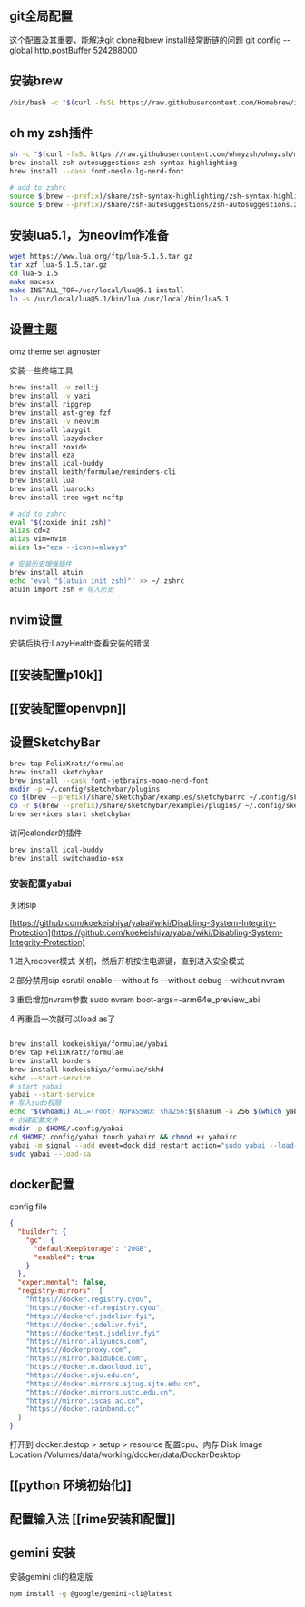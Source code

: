
## git全局配置

这个配置及其重要，能解决git clone和brew install经常断链的问题
git config --global http.postBuffer 524288000
## 安装brew
```bash
/bin/bash -c "$(curl -fsSL https://raw.githubusercontent.com/Homebrew/install/HEAD/install.sh)"
```

## oh my zsh插件
```bash
sh -c "$(curl -fsSL https://raw.githubusercontent.com/ohmyzsh/ohmyzsh/master/tools/install.sh)"
brew install zsh-autosuggestions zsh-syntax-highlighting
brew install --cask font-meslo-lg-nerd-font

# add to zshrc
source $(brew --prefix)/share/zsh-syntax-highlighting/zsh-syntax-highlighting.zsh
source $(brew --prefix)/share/zsh-autosuggestions/zsh-autosuggestions.zsh
```

## 安装lua5.1，为neovim作准备
```bash
wget https://www.lua.org/ftp/lua-5.1.5.tar.gz
tar xzf lua-5.1.5.tar.gz
cd lua-5.1.5
make macosx
make INSTALL_TOP=/usr/local/lua@5.1 install
ln -s /usr/local/lua@5.1/bin/lua /usr/local/bin/lua5.1
```

## 设置主题

omz theme set agnoster

安装一些终端工具

```bash
brew install -v zellij
brew install -v yazi
brew install ripgrep 
brew install ast-grep fzf 
brew install -v neovim
brew install lazygit
brew install lazydocker
brew install zoxide
brew install eza
brew install ical-buddy
brew install keith/formulae/reminders-cli
brew install lua
brew install luarocks
brew install tree wget ncftp

# add to zshrc
eval "$(zoxide init zsh)"
alias cd=z
alias vim=nvim
alias ls="eza --icons=always"

# 安装历史增强插件
brew install atuin
echo 'eval "$(atuin init zsh)"' >> ~/.zshrc
atuin import zsh # 导入历史
```

## nvim设置

安装后执行:LazyHealth查看安装的错误

## [[安装配置p10k]]

## [[安装配置openvpn]]

## 设置SketchyBar

```bash
brew tap FelixKratz/formulae
brew install sketchybar
brew install --cask font-jetbrains-mono-nerd-font
mkdir -p ~/.config/sketchybar/plugins
cp $(brew --prefix)/share/sketchybar/examples/sketchybarrc ~/.config/sketchybar/sketchybarrc
cp -r $(brew --prefix)/share/sketchybar/examples/plugins/ ~/.config/sketchybar/plugins/
brew services start sketchybar
```

访问calendar的插件

```bash
brew install ical-buddy
brew install switchaudio-osx
```

### 安装配置yabai

关闭sip

[https://github.com/koekeishiya/yabai/wiki/Disabling-System-Integrity-Protection](https://github.com/koekeishiya/yabai/wiki/Disabling-System-Integrity-Protection)

1 进入recover模式
关机，然后开机按住电源键，直到进入安全模式

2 部分禁用sip
csrutil enable --without fs --without debug --without nvram

3 重启增加nvram参数
sudo nvram boot-args=-arm64e_preview_abi

4 再重启一次就可以load as了
```bash

brew install koekeishiya/formulae/yabai 
brew tap FelixKratz/formulae
brew install borders
brew install koekeishiya/formulae/skhd
skhd --start-service
# start yabai 
yabai --start-service 
# 写入sudo权限 
echo "$(whoami) ALL=(root) NOPASSWD: sha256:$(shasum -a 256 $(which yabai) | cut -d " " -f 1) $(which yabai) --load-sa" | sudo tee /private/etc/sudoers.d/yabai 
# 创建配置文件 
mkdir -p $HOME/.config/yabai 
cd $HOME/.config/yabai touch yabairc && chmod +x yabairc 
yabai -m signal --add event=dock_did_restart action="sudo yabai --load-sa" 
sudo yabai --load-sa
```

## docker配置

config file
```json
{
  "builder": {
    "gc": {
      "defaultKeepStorage": "20GB",
      "enabled": true
    }
  },
  "experimental": false,
  "registry-mirrors": [
    "https://docker.registry.cyou",
    "https://docker-cf.registry.cyou",
    "https://dockercf.jsdelivr.fyi",
    "https://docker.jsdelivr.fyi",
    "https://dockertest.jsdelivr.fyi",
    "https://mirror.aliyuncs.com",
    "https://dockerproxy.com",
    "https://mirror.baidubce.com",
    "https://docker.m.daocloud.io",
    "https://docker.nju.edu.cn",
    "https://docker.mirrors.sjtug.sjtu.edu.cn",
    "https://docker.mirrors.ustc.edu.cn",
    "https://mirror.iscas.ac.cn",
    "https://docker.rainbond.cc"
  ]
}
```

打开到 docker.destop > setup > resource
配置cpu、内存
Disk Image Location
/Volumes/data/working/docker/data/DockerDesktop

## [[python 环境初始化]]

## 配置输入法 [[rime安装和配置]]

## gemini 安装

安装gemini cli的稳定版

```bash
npm install -g @google/gemini-cli@latest
```